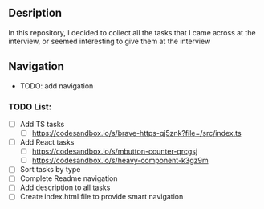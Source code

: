 ## Desription
In this repository, I decided to collect all the tasks that I came across at the interview, or seemed interesting to give them at the interview

## Navigation
- TODO: add navigation 

### TODO List: 
- [ ] Add TS tasks
  - [ ] https://codesandbox.io/s/brave-https-qj5znk?file=/src/index.ts
- [ ] Add React tasks
  - [ ] https://codesandbox.io/s/mbutton-counter-qrcgsj
  - [ ] https://codesandbox.io/s/heavy-component-k3gz9m
- [ ] Sort tasks by type
- [ ] Complete Readme navigation
- [ ] Add description to all tasks
- [ ] Create index.html file to provide smart navigation
